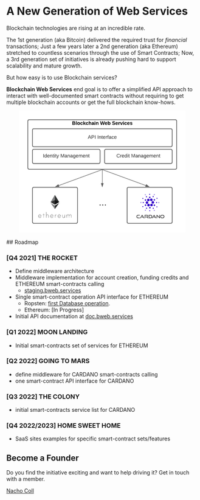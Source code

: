 # A New Generation of Web Services

Blockchain technologies are rising at an incredible rate.

The 1st generation (aka Bitcoin) delivered the required trust for _financial_ transactions; Just a few years later a 2nd generation (aka Ethereum) stretched to countless scenarios through the use of Smart Contracts; Now, a 3rd generation set of initiatives is already pushing hard to support scalability and mature growth.

But how easy is to use Blockchain services?

**Blockchain Web Services** end goal is to offer a simplified API approach to interact with well-documented smart contracts without requiring to get multiple blockchain accounts or get the full blockchain know-hows.

<p align="center">
  <img src="img/BWS_API_Layer_small.png" />
</p>
## <a name="roadmap"></a>Roadmap

### [Q4 2021] **THE ROCKET**

- Define middleware architecture
- Middleware implementation for account creation, funding credits and ETHEREUM smart-contracts calling
  - [staging.bweb.services](https://staging.bweb.services/)
- Single smart-contract operation API interface for ETHEREUM
  - Ropsten: [first Database operation](https://github.com/NachoColl/blockchain-web-services/tree/Ethereum.Database.Immutable/contracts/ethereum).
  - Ethereum: [In Progress]
- Initial API documentation at [doc.bweb.services](https://doc.bweb.services/)

### [Q1 2022] **MOON LANDING**

- Initial smart-contracts set of services for ETHEREUM

### [Q2 2022] **GOING TO MARS**

- define middleware for CARDANO smart-contracts calling
- one smart-contract API interface for CARDANO

### [Q3 2022] **THE COLONY**

- initial smart-contracts service list for CARDANO

### [Q4 2022/2023] **HOME SWEET HOME**

- SaaS sites examples for specific smart-contract sets/features

## Become a Founder

Do you find the initiative exciting and want to help driving it? Get in touch with a member.

[Nacho Coll](https://www.linkedin.com/in/nacho-coll/)
